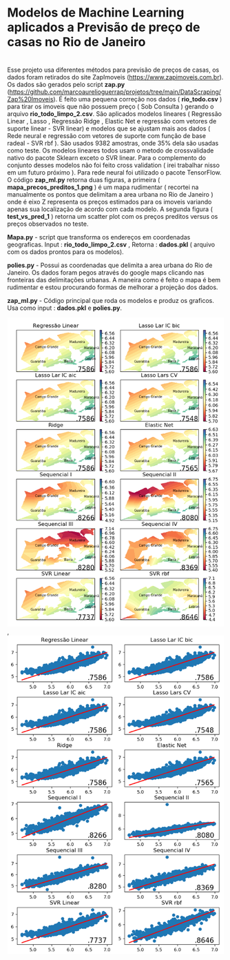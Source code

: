 
# Modelos de Machine Learning aplicados a Previsão de preço de casas no Rio de Janeiro  <h1> 
  
Esse projeto usa diferentes métodos para previsão de preços de casas, os dados foram retirados do site ZapImoveis (https://www.zapimoveis.com.br). Os dados são gerados pelo script **zap.py** (https://github.com/marcoaurelioguerrap/projetos/tree/main/DataScraping/Zap%20Imoveis). É feito uma pequena correção nos dados ( **rio_todo.csv** ) para tirar os imoveis que não possuem preço ( Sob Consulta ) gerando o arquivo **rio_todo_limpo_2.csv**. São aplicados modelos lineares ( Regressão Linear , Lasso , Regressão Ridge , Elastic Net e regressão com vetores de suporte linear - SVR linear) e modelos que se ajustam mais aos dados ( Rede neural e regressão com vetores de suporte com função de base radeal - SVR rbf ). São usados 9382 amostras, onde 35% dela são usadas como teste. Os modelos lineares todos usam o metodo de crossvalidade nativo do pacote Sklearn exceto o SVR linear. Para o complemento do conjunto desses modelos não foi feito cross validation ( irei trabalhar nisso em um futuro próximo ). Para rede neural foi utilizado o pacote TensorFlow. O código **zap_ml.py** retorna duas figuras, a primeira ( **mapa_precos_preditos_1.png** ) é um mapa rudimentar ( recortei na manualmente os pontos que delimitam a area urbana no Rio de Janeiro ) onde é eixo Z representa os preços estimados para os imoveis variando apenas sua localização de acordo com cada modelo. A segunda figura ( **test_vs_pred_1** ) retorna um scatter plot com os preços preditos versus os preços observados no teste. 

**Mapa.py** - script que transforma os endereços em coordenadas geograficas. Input : **rio_todo_limpo_2.csv** , Retorna : **dados.pkl** ( arquivo com os dados prontos para os modelos).

**polies.py** - Possui as coordenadas que delimita a area urbana do Rio de Janeiro. Os dados foram pegos através do google maps clicando nas fronteiras das delimitações urbanas. A maneira como é feito o mapa é bem rudimentar e estou procurando formas de melhorar a projeção dos dados.

**zap_ml.py** - Código principal que roda os modelos e produz os graficos. Usa como input : **dados.pkl** e **polies.py**.



![alt text](https://github.com/marcoaurelioguerrap/projetos/blob/main/MachineLearning/Zap%20Imoveis/mapa_precos_preditos_1.png?raw=true), ![alt text](https://github.com/marcoaurelioguerrap/projetos/blob/main/MachineLearning/Zap%20Imoveis/test_vs_pred_1.png?raw=true)
